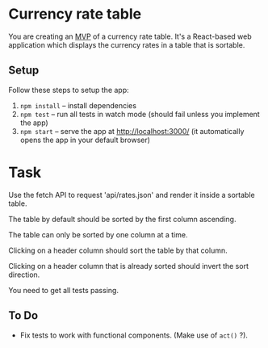 # Currency rate table

You are creating an [MVP](https://en.wikipedia.org/wiki/Minimum_viable_product) of a currency rate table. It's a React-based web application which displays the currency rates in a table that is sortable.

## Setup

Follow these steps to setup the app:

1. `npm install` – install dependencies
2. `npm test` – run all tests in watch mode (should fail unless you implement the app)
3. `npm start` – serve the app at [http://localhost:3000/](http://localhost:3000/) (it automatically opens the app in your default browser)

# Task

Use the fetch API to request 'api/rates.json' and render it inside a sortable table.

The table by default should be sorted by the first column ascending.

The table can only be sorted by one column at a time.

Clicking on a header column should sort the table by that column.

Clicking on a header column that is already sorted should invert the sort direction.

You need to get all tests passing.

## To Do

* Fix tests to work with functional components. (Make use of `act()` ?).
